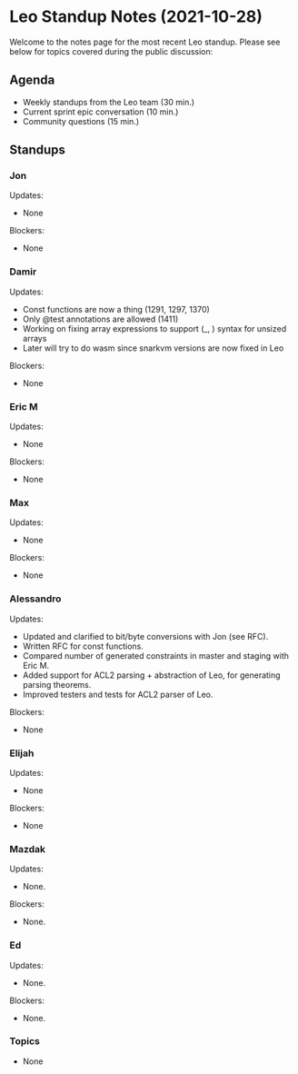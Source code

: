 # Leo Standup Notes (2021-10-28)

Welcome to the notes page for the most recent Leo standup. Please see below for topics covered during the public discussion:

## Agenda

* Weekly standups from the Leo team (30 min.)
* Current sprint epic conversation (10 min.)
* Community questions (15 min.)

## Standups

### Jon

Updates:

* None

Blockers:

* None

### Damir

Updates:

* Const functions are now a thing (1291, 1297, 1370)
* Only @test annotations are allowed (1411)
* Working on fixing array expressions to support (_, ) syntax for unsized arrays
* Later will try to do wasm since snarkvm versions are now fixed in Leo

Blockers:

* None

### Eric M

Updates:

* None

Blockers:

* None

### Max

Updates:

* None

Blockers:

* None

### Alessandro

Updates:

* Updated and clarified to bit/byte conversions with Jon (see RFC).
* Written RFC for const functions.
* Compared number of generated constraints in master and staging with Eric M.
* Added support for ACL2 parsing + abstraction of Leo, for generating parsing theorems.
* Improved testers and tests for ACL2 parser of Leo.

Blockers:

* None

### Elijah

Updates:

* None

Blockers:

* None

### Mazdak

Updates:

* None.

Blockers:

* None.

### Ed

Updates:

* None.

Blockers:

* None.

### Topics

* None
